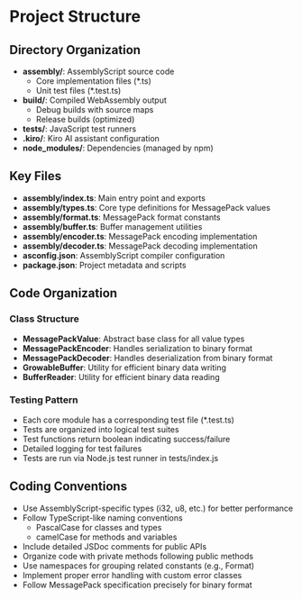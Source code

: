 # Project Structure

## Directory Organization

- **assembly/**: AssemblyScript source code
  - Core implementation files (*.ts)
  - Unit test files (*.test.ts)
- **build/**: Compiled WebAssembly output
  - Debug builds with source maps
  - Release builds (optimized)
- **tests/**: JavaScript test runners
- **.kiro/**: Kiro AI assistant configuration
- **node_modules/**: Dependencies (managed by npm)

## Key Files

- **assembly/index.ts**: Main entry point and exports
- **assembly/types.ts**: Core type definitions for MessagePack values
- **assembly/format.ts**: MessagePack format constants
- **assembly/buffer.ts**: Buffer management utilities
- **assembly/encoder.ts**: MessagePack encoding implementation
- **assembly/decoder.ts**: MessagePack decoding implementation
- **asconfig.json**: AssemblyScript compiler configuration
- **package.json**: Project metadata and scripts

## Code Organization

### Class Structure

- **MessagePackValue**: Abstract base class for all value types
- **MessagePackEncoder**: Handles serialization to binary format
- **MessagePackDecoder**: Handles deserialization from binary format
- **GrowableBuffer**: Utility for efficient binary data writing
- **BufferReader**: Utility for efficient binary data reading

### Testing Pattern

- Each core module has a corresponding test file (*.test.ts)
- Tests are organized into logical test suites
- Test functions return boolean indicating success/failure
- Detailed logging for test failures
- Tests are run via Node.js test runner in tests/index.js

## Coding Conventions

- Use AssemblyScript-specific types (i32, u8, etc.) for better performance
- Follow TypeScript-like naming conventions
  - PascalCase for classes and types
  - camelCase for methods and variables
- Include detailed JSDoc comments for public APIs
- Organize code with private methods following public methods
- Use namespaces for grouping related constants (e.g., Format)
- Implement proper error handling with custom error classes
- Follow MessagePack specification precisely for binary format